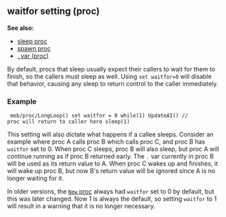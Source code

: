 ## waitfor setting (proc)
**See also:**
*   [sleep proc](/ref/proc/sleep.md) 
*   [spawn proc](/ref/proc/spawn.md) 
*   [. var (proc)](/ref/proc/var/%2e.md) 


By default, procs that sleep usually expect their callers to
wait for them to finish, so the callers must sleep as well. Using
`set waitfor=0` will disable that behavior, causing any sleep to return
control to the caller immediately.
### Example

```
 mob/proc/LongLoop() set waitfor = 0 while(1) UpdateAI() //
proc will return to caller here sleep(1) 
```
 

This
setting will also dictate what happens if a callee sleeps. Consider an
example where proc A calls proc B which calls proc C, and proc B has
`waitfor` set to 0. When proc C sleeps, proc B will also sleep, but proc
A will continue running as if proc B returned early. The `.` var
currently in proc B will be used as its return value to A. When proc C
wakes up and finishes, it will wake up proc B, but now B\'s return value
will be ignored since A is no longer waiting for it. 

In older
versions, the [`New` proc](/ref/datum/proc/New.md) always had `waitfor` set to
0 by default, but this was later changed. Now 1 is always the default,
so setting `waitfor` to 1 will result in a warning that it is no longer
necessary.